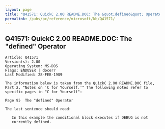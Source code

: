 ```yaml
---
layout: page
title: "Q41571: QuickC 2.00 README.DOC: The &quot;defined&quot; Operator"
permalink: /pubs/pc/reference/microsoft/kb/Q41571/
---
```


## Q41571: QuickC 2.00 README.DOC: The &quot;defined&quot; Operator

	Article: Q41571
	Version(s): 2.00
	Operating System: MS-DOS
	Flags: ENDUSER | docerr
	Last Modified: 28-FEB-1989
	
	The information below is taken from the QuickC 2.00 README.DOC file,
	Part 2, "Notes on 'C for Yourself.'" The following notes refer to
	specific pages in "C for Yourself":
	
	Page 95  The "defined" Operator
	
	The last sentence should read:
	
	   In this example the conditional block executes if DEBUG is not
	   currently defined.
